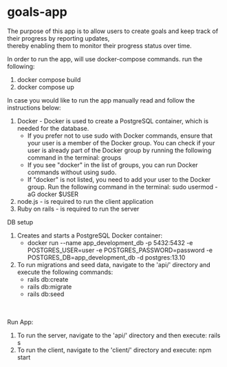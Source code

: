 # goals-app

The purpose of this app is to allow users to create goals and keep track of their progress by reporting updates, \
thereby enabling them to monitor their progress status over time.

In order to run the app, will use docker-compose commands. run the following:
1. docker compose build
2. docker compose up


In case you would like to run the app manually read and follow the instructions below:

1. Docker - Docker is used to create a PostgreSQL container, which is needed for the database.
   * If you prefer not to use sudo with Docker commands, ensure that your user is a member of the Docker group. You can check if your user is already part of the Docker group by running the following command in the terminal: groups
   * If you see "docker" in the list of groups, you can run Docker commands without using sudo.
   * If "docker" is not listed, you need to add your user to the Docker group. Run the following command in the terminal: sudo usermod -aG docker $USER
2. node.js - is required to run the client application
3. Ruby on rails - is required to run the server

DB setup
1. Creates and starts a PostgreSQL Docker container: 
   * docker run --name app_development_db -p 5432:5432 -e POSTGRES_USER=user -e POSTGRES_PASSWORD=password -e
   POSTGRES_DB=app_development_db -d postgres:13.10
2. To run migrations and seed data, navigate to the 'api/' directory and execute the following commands:
   * rails db:create
   * rails db:migrate
   * rails db:seed

\
\
Run App:
1. To run the server, navigate to the 'api/' directory and then execute: rails s
2. To run the client, navigate to the 'client/' directory and execute: npm start




